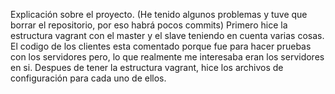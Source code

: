 Explicación sobre el proyecto. (He tenido algunos problemas y tuve que borrar el repositorio, por eso habrá pocos commits)
Primero hice la estructura vagrant con el master y el slave teniendo en cuenta varias cosas.
El codigo de los clientes esta comentado porque fue para hacer pruebas con los servidores pero, lo que realmente me interesaba eran los servidores en si.
Despues de tener la estructura vagrant, hice los archivos de configuración para cada uno de ellos. 